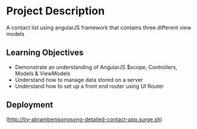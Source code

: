 # Project Description

A contact list using angularJS framework that contains three different view models

## Learning Objectives

- Demonstrate an understanding of AngularJS $scope, Controllers, Models & ViewModels
- Understand how to manage data stored on a server
- Understand how to set up a front end router using UI Router

## Deployment

(http://tiy-abrambenjsongsong-detailed-contact-app.surge.sh)
